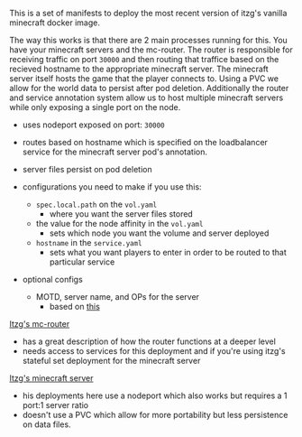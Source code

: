 This is a set of manifests to deploy the most recent version of itzg's vanilla minecraft docker image.

The way this works is that there are 2 main processes running for this. You have your minecraft servers and the mc-router. The router is responsible for receiving traffic on port `30000` and then routing that traffice based on the recieved hostname to the appropriate minecraft server. The minecraft server itself hosts the game that the player connects to. Using a PVC we allow for the world data to persist after pod deletion. Additionally the router and service annotation system allow us to host multiple minecraft servers while only exposing a single port on the node. 

- uses nodeport exposed on port: `30000`
- routes based on hostname which is specified on the loadbalancer service for the minecraft server pod's annotation.
- server files persist on pod deletion

- configurations you need to make if you use this:
  - `spec.local.path` on the `vol.yaml`
    - where you want the server files stored
  - the value for the node affinity in the `vol.yaml`
    - sets which node you want the volume and server deployed 
  - `hostname` in the `service.yaml`
    - sets what you want players to enter in order to be routed to that particular service

- optional configs
  - MOTD, server name, and OPs for the server
    - based on [this](https://docker-minecraft-server.readthedocs.io/en/latest/configuration/server-properties/)



[Itzg's mc-router](https://github.com/itzg/mc-router)
- has a great description of how the router functions at a deeper level
- needs access to services for this deployment and if you're using itzg's stateful set deployment for the minecraft server

[Itzg's minecraft server](https://github.com/itzg/docker-minecraft-server)
- his deployments here use a nodeport which also works but requires a 1 port:1 server ratio
- doesn't use a PVC which allow for more portability but less persistence on data files. 